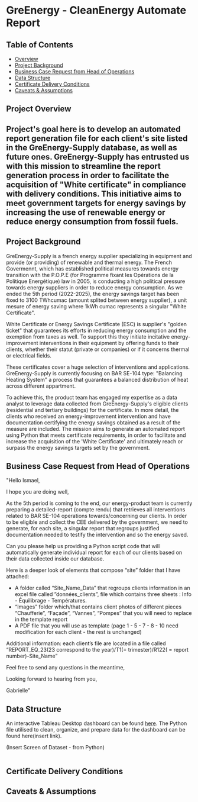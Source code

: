 # GreEnergy - CleanEnergy Automate Report

## Table of Contents

* [Overview](#project-overview)
* [Project Background](#project-background)
* [Business Case Request from Head of Operations](#Business-Case-Request-from-Head-of-Operations)
* [Data Structure](#data-structure)
* [Certificate Delivery Conditions](#certificate-delivery-conditions)
* [Caveats & Assumptions](#caveats-assumptions)

## Project Overview

## **Project's goal here is to develop an automated report generation file for each client's site listed in the GreEnergy-Supply database, as well as future ones. GreEnergy-Supply has entrusted us with this mission to streamline the report generation process in order to facilitate the acquisition of "White certificate" in compliance with delivery conditions. This initiative aims to meet government targets for energy savings by increasing the use of renewable energy or reduce energy consumption from fossil fuels.** 

## Project Background

GreEnergy-Supply is a french energy supplier specializing in equipment and provide (or providing) of renewable and thermal energy. The French Govermennt, which has established political measures towards energy transition with the P.O.P.E (for Programme fixant les Opérations de la Politique Energétique) law in 2005, is conducting a high political pressure towards energy suppliers in order to reduce energy consumption. As we ended the 5th period (2022-2025), the energy savings target has been fixed to 3100 TWhcumac (amount splited between energy supplier), a unit mesure of energy saving where 1kWh cumac represents a singular "White Certificate". 

White Certificate or Energy Savings Certificate (ESC) is supplier's "golden ticket" that guarantees its efforts in reducing energy consumption and the exemption from taxes as well. To support this they initiate incitative energy-improvement interventions in their equipment by offering funds to their clients, whether their statut (private or companies) or if it concerns thermal or electrical fields. 

These certificates cover a huge selection of interventions and applications. GreEnergy-Supply is currently focusing on BAR SE-104 type: "Balancing Heating System" a process that guarantees a balanced distribution of heat across different appartment.

To achieve this, the product team has engaged my expertise as a data analyst to leverage data collected from GreEnergy-Supply's eligible clients (residential and tertiary buildings) for the certificate.
In more detail, the clients who received an energy-improvement intervention and have documentation certifying the energy savings obtained as a result of the measure are included.
The mission aims to generate an automated report using Python that meets certificate requirements, in order to facilitate and increase the acquisition of the 'White Certificate' and ultimately reach or surpass the energy savings targets set by the government.

## Business Case Request from Head of Operations

"Hello Ismael,

I hope you are doing well,

As the 5th period is coming to the end, our energy-product team is currently preparing a detailed-report (compte rendu) that retrieves all interventions related to BAR SE-104 operations towards/concerning our clients. In order to be eligible and collect the CEE delivered by the government, we need to generate, for each site, a singular report that regroups justified documentation needed to testify the intervention and so the energy saved. 

Can you please help us providing a Python script code that will automatically generate individual report for each of our clients based on their data collected inside our database. 

Here is a deeper look of elements that compose “site” folder that I have attached:

- A folder called “Site_Name_Data” that regroups clients information in an excel file called ”données_clients”, file which contains three sheets : Info - Équilibrage - Températures.
- “Images” folder which/that contains client photos of different pieces “Chaufferie”, “Façade”, “Vannes”, “Pompes” that you will need to replace in the template report
- A PDF file that you will use as template (page 1 - 5 - 7 - 8 - 10 need modification for each client - the rest is unchanged)

Additional information: each client’s file are located in a file called “REPORT_EQ_23(23 correspond to the year)/T1(= trimester)/R122( = report number)-Site_Name”

Feel free to send any questions in the meantime,

Looking forward to hearing from you,

Gabrielle”

## Data Structure

An interactive Tableau Desktop dashboard can be found [here](https://public.tableau.com/app/profile/ismael.cisse/viz/ElecTechAnalysis/ExecutiveOverview?publish=yes).
The Python file utilised to clean, organize, and prepare data for the dashboard can be found here(insert link).

(Insert Screen of Dataset - from Python)

```Python


```

## Certificate Delivery Conditions

## Caveats & Assumptions
